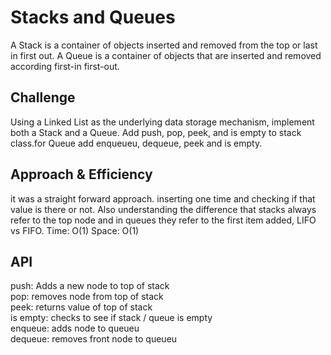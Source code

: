 # Stacks and Queues
<!-- Short summary or background information -->
A Stack is a container of objects inserted and removed from the top or last in first out. A Queue is a container of objects that are inserted and removed according first-in first-out. 

## Challenge
<!-- Description of the challenge -->
Using a Linked List as the underlying data storage mechanism, implement both a Stack and a Queue. Add push, pop, peek, and is empty to stack class.for Queue add enqueueu, dequeue, peek and is empty.

## Approach & Efficiency
<!-- What approach did you take? Why? What is the Big O space/time for this approach? -->
it was a straight forward approach. inserting one time and checking if that value is there or not. Also understanding the difference that stacks always refer to the top node and in queues they refer to the first item added, LIFO vs FIFO.
Time: O(1)
Space: O(1)
## API
<!-- Description of each method publicly available to your Stack and Queue-->
push: Adds a new node to top of stack <br>
pop: removes node from top of stack <br>
peek: returns value of top of stack <br>
is empty: checks to see if stack / queue is empty <Br>
enqueue: adds node to queueu<br>
dequeue: removes front node to queueu
